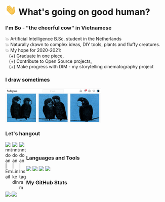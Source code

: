 # <img src="https://github.com/nntdoan/nntdoan/blob/Main/img/wave.gif" width="35px"> What's going on good human? 

### I'm Bo - "the cheerful cow" in Vietnamese
💥 Artificial Intelligence B.Sc. student in the Netherlands <br />
💥 Naturally drawn to complex ideas, DIY tools, plants and fluffy creatures. <br />
💥 My hope for 2020-2021: <br />
&nbsp;&nbsp; (+) Graduate in one piece, <br />
&nbsp;&nbsp; (+) Contribute to Open Source projects, <br />
&nbsp;&nbsp; (+) Make progress with DIM - my storytelling cinematography project


### I draw sometimes 
<!-- <div style="max-width: 50vw;"> -->
[<img align="center" width="60%" alt="bodhinfinity" src="https://github.com/nntdoan/nntdoan/blob/Main/img/PostedDrawings.jpg" />][instagram]
<!-- </div> -->

### Let's hangout

<!--TOADD [<img align="left" alt="codeSTACKr | YouTube" width="22px" src="https://cdn.jsdelivr.net/npm/simple-icons@v3/icons/youtube.svg" />][youtube] -->
[<img align="left" alt="nntdoan | Email" width="22px" src="https://cdn.jsdelivr.net/npm/simple-icons@v3/icons/gmail.svg" />][email]
[<img align="left" alt="nntdoan | LinkedIn" width="22px" src="https://cdn.jsdelivr.net/npm/simple-icons@v3/icons/linkedin.svg" />][linkedin]
[<img align="left" alt="nntdoan | Instagram" width="22px" src="https://cdn.jsdelivr.net/npm/simple-icons@v3/icons/instagram.svg" />][instagram]

<br />

### Languages and Tools
![](https://img.shields.io/badge/-Python-informational?style=flat&logo=python&logoColor=white&color=000000)
![](https://img.shields.io/badge/-C++-informational?style=flat&logo=c%2B%2B&logoColor=white&color=000000)
![](https://img.shields.io/badge/-VS%20Code-informational?style=flat&logo=visual-studio-code&logoColor=white&color=000000)
![](https://img.shields.io/badge/-MySQL-informational?&style=flat&logo=mysql&logoColor=white&color=000000)


<!-- Alternative way to to it -->
<!-- <img align="left" alt="Python" src="https://raw.githubusercontent.com/github/explore/80688e429a7d4ef2fca1e82350fe8e3517d3494d/topics/python/python.png" height="20" >  -->
<!-- <img align="left" alt="cpp" src="https://raw.githubusercontent.com/github/explore/80688e429a7d4ef2fca1e82350fe8e3517d3494d/topics/cpp/cpp.png" height="20"> -->
<!-- <img align="left" alt="SQL" width="26px" src="https://raw.githubusercontent.com/github/explore/80688e429a7d4ef2fca1e82350fe8e3517d3494d/topics/sql/sql.png" height="20"/> -->
<!-- <img align="left" alt="HTML5" width="26px" src="https://raw.githubusercontent.com/github/explore/80688e429a7d4ef2fca1e82350fe8e3517d3494d/topics/html/html.png" height="20"/> -->
<!-- <img align="left" alt="CSS3" width="26px" src="https://raw.githubusercontent.com/github/explore/80688e429a7d4ef2fca1e82350fe8e3517d3494d/topics/css/css.png" height="20"/> -->
<!-- <img align="left" alt="Visual Studio Code" width="26px" src="https://raw.githubusercontent.com/github/explore/80688e429a7d4ef2fca1e82350fe8e3517d3494d/topics/visual-studio-code/visual-studio-code.png" height="20"/> -->
<!-- ### 📕 Latest Blog Posts -->
<!-- To add later -->
<!-- BLOG-POST-LIST:END -->

### My GitHub Stats
<div>
<a href="https://github-readme-stats.vercel.app/api?username=nntdoan&count_private=true&show_icons=true&hide=issues,prs&theme=react">
  <img align="center" height="140px" src="https://github-readme-stats.vercel.app/api?username=nntdoan&count_private=true&show_icons=true&hide=issues,prs&theme=react" />
</a>
<a href="https://https://github-readme-stats.vercel.app/api/top-langs/?username=nntdoan&layout=compact&theme=react"> 
  <img align="center" height="140px" src="https://github-readme-stats.vercel.app/api/top-langs/?username=nntdoan&layout=compact&theme=react" />
  
</a>
</div>


<!-- [youtube]: To add later... -->
[email]: mailto:ngoc.n.t.doan@gmail.com
[instagram]: https://www.instagram.com/bodhinfinity/
[linkedin]: https://www.linkedin.com/in/nnt-doan/
